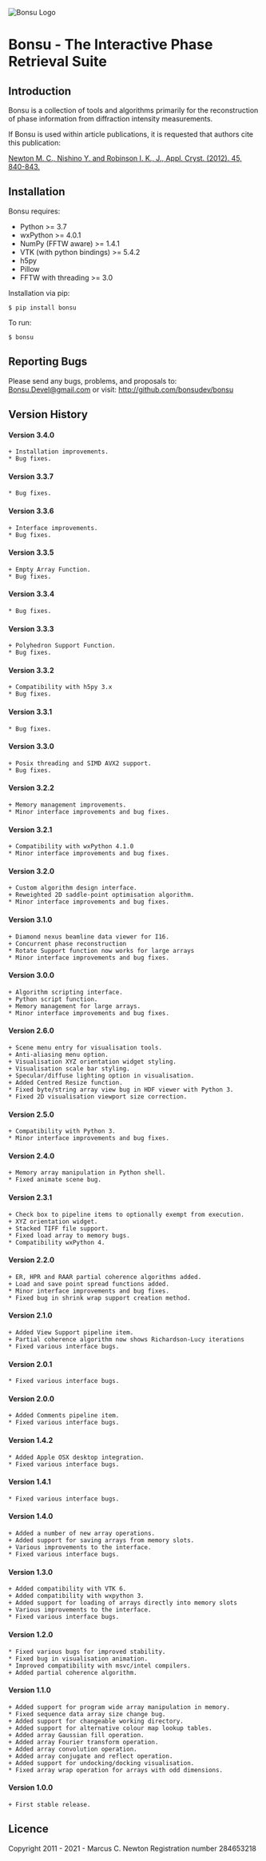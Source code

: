 ![Bonsu Logo](/bonsu/image/bonsu.png)


# Bonsu - The Interactive Phase Retrieval Suite

## Introduction

Bonsu is a collection of tools and algorithms primarily for the reconstruction of phase information from diffraction intensity measurements.

If Bonsu is used within article publications, it is requested that authors cite this publication:

[Newton M. C., Nishino Y. and Robinson I. K., J., Appl. Cryst. (2012). 45, 840-843.](https://dx.doi.org/10.1107/S0021889812026751)

## Installation

Bonsu requires:
* Python >= 3.7
* wxPython >= 4.0.1
* NumPy (FFTW aware) >= 1.4.1
* VTK (with python bindings) >= 5.4.2
* h5py
* Pillow
* FFTW with threading >= 3.0

Installation via pip:
```
$ pip install bonsu
```
 To run:
 ```
$ bonsu 
```

## Reporting Bugs

Please send any bugs, problems, and proposals to: Bonsu.Devel@gmail.com
or visit: http://github.com/bonsudev/bonsu

## Version History


#### Version 3.4.0

	+ Installation improvements.
	* Bug fixes.

#### Version 3.3.7

	* Bug fixes.

#### Version 3.3.6

	+ Interface improvements.
	* Bug fixes.

#### Version 3.3.5

	+ Empty Array Function.
	* Bug fixes.

#### Version 3.3.4

	* Bug fixes.

#### Version 3.3.3

	+ Polyhedron Support Function.
	* Bug fixes.

#### Version 3.3.2

	+ Compatibility with h5py 3.x
	* Bug fixes.

#### Version 3.3.1

	* Bug fixes.

#### Version 3.3.0

	+ Posix threading and SIMD AVX2 support.
	* Bug fixes.

#### Version 3.2.2

	+ Memory management improvements.
	* Minor interface improvements and bug fixes.

#### Version 3.2.1

	+ Compatibility with wxPython 4.1.0
	* Minor interface improvements and bug fixes.

#### Version 3.2.0

	+ Custom algorithm design interface.
	+ Reweighted 2D saddle-point optimisation algorithm.
	* Minor interface improvements and bug fixes.

#### Version 3.1.0

	+ Diamond nexus beamline data viewer for I16.
	+ Concurrent phase reconstruction
	* Rotate Support function now works for large arrays
	* Minor interface improvements and bug fixes.

#### Version 3.0.0

	+ Algorithm scripting interface.
	+ Python script function.
	+ Memory management for large arrays.
	* Minor interface improvements and bug fixes.

#### Version 2.6.0

	+ Scene menu entry for visualisation tools.
	+ Anti-aliasing menu option.
	+ Visualisation XYZ orientation widget styling. 
	+ Visualisation scale bar styling. 
	+ Specular/diffuse lighting option in visualisation.
	+ Added Centred Resize function.
	* Fixed byte/string array view bug in HDF viewer with Python 3.
	* Fixed 2D visualisation viewport size correction.  

#### Version 2.5.0

	+ Compatibility with Python 3.
	* Minor interface improvements and bug fixes.

#### Version 2.4.0

	+ Memory array manipulation in Python shell.
	* Fixed animate scene bug.

#### Version 2.3.1

	+ Check box to pipeline items to optionally exempt from execution.
	+ XYZ orientation widget. 
	+ Stacked TIFF file support.
	* Fixed load array to memory bugs.
	* Compatibility wxPython 4.  

#### Version 2.2.0

	+ ER, HPR and RAAR partial coherence algorithms added.
	+ Load and save point spread functions added. 
	* Minor interface improvements and bug fixes.
	* Fixed bug in shrink wrap support creation method.

#### Version 2.1.0

	+ Added View Support pipeline item.
	+ Partial coherence algorithm now shows Richardson-Lucy iterations
	* Fixed various interface bugs.

#### Version 2.0.1

	* Fixed various interface bugs.

#### Version 2.0.0

	+ Added Comments pipeline item.
	* Fixed various interface bugs.

#### Version 1.4.2

	* Added Apple OSX desktop integration.
	* Fixed various interface bugs.

#### Version 1.4.1

	* Fixed various interface bugs.


#### Version 1.4.0

	+ Added a number of new array operations.
	+ Added support for saving arrays from memory slots.
	+ Various improvements to the interface.
	* Fixed various interface bugs.


#### Version 1.3.0

	+ Added compatibility with VTK 6.
	+ Added compatibility with wxpython 3.
	+ Added support for loading of arrays directly into memory slots
	+ Various improvements to the interface.
	* Fixed various interface bugs.


#### Version 1.2.0

	* Fixed various bugs for improved stability.
	* Fixed bug in visualisation animation.
	* Improved compatibility with msvc/intel compilers.
	+ Added partial coherence algorithm.
	
  

#### Version 1.1.0

	+ Added support for program wide array manipulation in memory.
	* Fixed sequence data array size change bug.
	+ Added support for changeable working directory.
	+ Added support for alternative colour map lookup tables.
	+ Added array Gaussian fill operation.
	+ Added array Fourier transform operation.
	+ Added array convolution operation.
	+ Added array conjugate and reflect operation.
	+ Added support for undocking/docking visualisation.
	* Fixed array wrap operation for arrays with odd dimensions.


#### Version 1.0.0

	+ First stable release.



## Licence

Copyright 2011 - 2021 - Marcus C. Newton
Registration number 284653218
